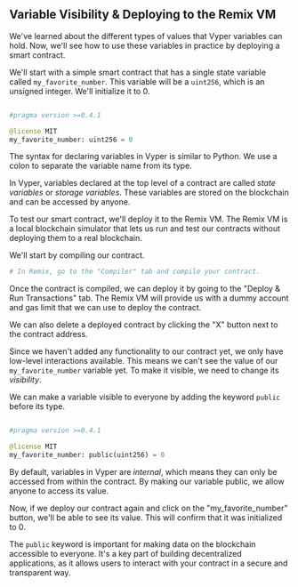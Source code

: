 ## Variable Visibility & Deploying to the Remix VM

We've learned about the different types of values that Vyper variables can hold. Now, we'll see how to use these variables in practice by deploying a smart contract.

We'll start with a simple smart contract that has a single state variable called `my_favorite_number`. This variable will be a `uint256`, which is an unsigned integer. We'll initialize it to 0.

```python

#pragma version >=0.4.1

@license MIT
my_favorite_number: uint256 = 0
```

The syntax for declaring variables in Vyper is similar to Python. We use a colon to separate the variable name from its type.

In Vyper, variables declared at the top level of a contract are called _state variables_ or _storage variables_. These variables are stored on the blockchain and can be accessed by anyone.

To test our smart contract, we'll deploy it to the Remix VM. The Remix VM is a local blockchain simulator that lets us run and test our contracts without deploying them to a real blockchain.

We'll start by compiling our contract.

```bash
# In Remix, go to the "Compiler" tab and compile your contract.
```

Once the contract is compiled, we can deploy it by going to the "Deploy & Run Transactions" tab. The Remix VM will provide us with a dummy account and gas limit that we can use to deploy the contract.

We can also delete a deployed contract by clicking the "X" button next to the contract address.

Since we haven't added any functionality to our contract yet, we only have low-level interactions available. This means we can't see the value of our `my_favorite_number` variable yet. To make it visible, we need to change its _visibility_.

We can make a variable visible to everyone by adding the keyword `public` before its type.

```python

#pragma version >=0.4.1

@license MIT
my_favorite_number: public(uint256) = 0
```

By default, variables in Vyper are _internal_, which means they can only be accessed from within the contract. By making our variable public, we allow anyone to access its value.

Now, if we deploy our contract again and click on the "my_favorite_number" button, we'll be able to see its value. This will confirm that it was initialized to 0.

The `public` keyword is important for making data on the blockchain accessible to everyone. It's a key part of building decentralized applications, as it allows users to interact with your contract in a secure and transparent way.
